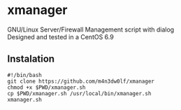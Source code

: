 # xmanager
GNU/Linux Server/Firewall Management script with dialog</br>
Designed and tested in a CentOS 6.9


## Instalation
```
#!/bin/bash
git clone https://github.com/m4n3dw0lf/xmanager
chmod +x $PWD/xmanager.sh
cp $PWD/xmanager.sh /usr/local/bin/xmanager.sh
xmanager.sh
```
